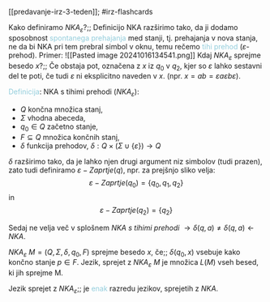 [[predavanje-irz-3-teden]]; #irz-flashcards 

Kako definiramo $NKA_\varepsilon$?;; Definicijo NKA razširimo tako, da ji dodamo sposobnost <font color="#92cddc">spontanega prehajanja</font> med stanji, tj. prehajanja v nova stanja, ne da bi NKA pri tem prebral simbol v oknu, temu rečemo <font color="#92cddc">tihi prehod</font> ($\varepsilon$-prehod). Primer: ![[Pasted image 20241016134541.png]]
Kdaj $NKA_\varepsilon$ sprejme besedo $x$?;; Če obstaja pot, označena z $x$ iz $q_0$ v $q_2$, kjer so $\varepsilon$ lahko sestavni del te poti, če tudi $\varepsilon$ ni eksplicitno naveden v $x$. (npr. $x = ab = \varepsilon a \varepsilon b \varepsilon$).

<font color="#92cddc">Definicija</font>: NKA s tihimi prehodi ($NKA_\varepsilon$):
- $Q$ končna množica stanj,
- $\Sigma$ vhodna abeceda,
- $q_0 \in Q$ začetno stanje,
- $F \subseteq Q$ množica končnih stanj,
- $\delta$ funkcija prehodov, $\delta : Q \times (\Sigma \cup \{\varepsilon\}) \rightarrow Q$

$\delta$ razširimo tako, da je lahko njen drugi argument niz simbolov (tudi prazen), zato tudi definiramo $\varepsilon - Zaprtje(q)$, npr. za prejšnjo sliko velja: $$\varepsilon - Zaprtje(q_0) = \{q_0, q_1, q_2\}$$ in $$\varepsilon - Zaprtje(q_2) = \{q_2\}$$

Sedaj ne velja več v splošnem $NKA \ s \ tihimi\ prehodi \ \rightarrow \delta(q,a) \neq \delta(q,a) \leftarrow NKA$.

$NKA_\varepsilon \ M = (Q, \Sigma, \delta, q_0, F)$ sprejme besedo $x$, če;; $\delta(q_0, x)$ vsebuje kako končno stanje $p \in F$. Jezik, sprejet z $NKA_\varepsilon \ M$ je množica $L(M)$ vseh besed, ki jih sprejme M.

Jezik sprejet z $NKA_\varepsilon$;; je <font color="#92cddc">enak</font> razredu jezikov, sprejetih z $NKA$.
 